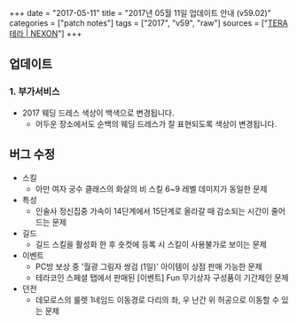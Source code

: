 +++
date = "2017-05-11"
title = "2017년 05월 11일 업데이트 안내 (v59.02)"
categories = ["patch notes"]
tags = ["2017", "v59", "raw"]
sources = ["[TERA 테라 | NEXON](http://tera.nexon.com/news/update/view.aspx?n4articlesn=277)"]
+++

## 업데이트

### **1.** 부가서비스
- 2017 웨딩 드레스 색상이 백색으로 변경됩니다.
  - 어두운 장소에서도 순백의 웨딩 드레스가 잘 표현되도록 색상이 변경됩니다.

## 버그 수정

- 스킬
  - 아만 여자 궁수 클래스의 화살의 비 스킬 6~9 레벨 데미지가 동일한 문제
- 특성
  - 인술사 정신집중 가속이 14단계에서 15단계로 올라갈 때 감소되는 시간이 줄어드는 문제
- 길드
  - 길드 스킬을 활성화 한 후 숏컷에 등록 시 스킬이 사용불가로 보이는 문제
- 이벤트
  - PC방 보상 중 '월광 그림자 쌍검 (1일)' 아이템이 상점 판매 가능한 문제
  - 테라코인 스페셜 탭에서 판매된 [이벤트] Fun 무기상자 구성품이 기간제인 문제
- 던전
  - 데모로스의 룰렛 1네임드 이동경로 다리의 좌, 우 난간 위 허공으로 이동할 수 있는 문제
